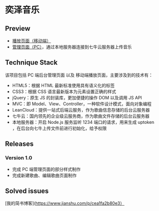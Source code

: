 # 奕泽音乐

## Preview
- [播放页面（移动端）](pengyize.top/ez-music/src)
- [管理页面（PC）](pengyize.top/ez-music/src/admin)，通过本地服务器连接到七牛云服务器上传音乐

## Technique Stack
该项目包括 PC 端后台管理页面 以及 移动端播放页面，主要涉及到的技术有：
- HTML5：根据 HTML 最新标准使用具有语义化的标签
- CSS3：根据 CSS 语言最新版本为元素设置正确的样式
- jQuery：原生 JS 的封装库，更加便捷的操作 DOM 以及调用 JS API
- MVC：即 Model、View、Controller，一种软件设计模式，面向对象编程
- LeanCloud：提供一站式后端云服务，作为歌曲信息存储的后台云服务器
- 七牛云：国内领先的企业级云服务商，作为歌曲文件存储的后台云服务器
- 本地服务器：开启 Node.js 服务监听 1234 端口的请求，用来生成 uptoken ，在后台向七牛上传文件前进行初始化，给予权限

## Releases
### Version 1.0
- 完成 PC 端管理页面的部分样式制作
- 完成新建歌曲、编辑歌曲页面制作

## Solved issues
[我的简书博客](https://www.jianshu.com/p/cea1fa2b80e3）

